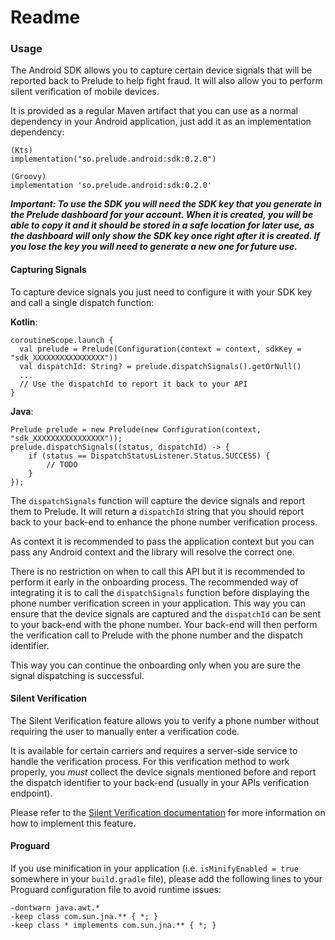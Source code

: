 # Readme
### Usage

The Android SDK allows you to capture certain device signals that will be reported back to Prelude to help fight fraud. It will also allow you to perform silent verification of mobile devices.

It is provided as a regular Maven artifact that you can use as a normal dependency in your Android application, just add it as an implementation dependency:

```
(Kts)
implementation("so.prelude.android:sdk:0.2.0")

(Groovy)
implementation 'so.prelude.android:sdk:0.2.0'
```

***Important: To use the SDK you will need the SDK key that you generate in the Prelude dashboard for your account. When it is created, you will be able to copy it and it should be stored in a safe location for later use, as the dashboard will only show the SDK key once right after it is created. If you lose the key you will need to generate a new one for future use.***

#### Capturing Signals

To capture device signals you just need to configure it with your SDK key and call a single dispatch function:

**Kotlin**:
```
coroutineScope.launch {
  val prelude = Prelude(Configuration(context = context, sdkKey = "sdk_XXXXXXXXXXXXXXXX"))
  val dispatchId: String? = prelude.dispatchSignals().getOrNull()
  ...
  // Use the dispatchId to report it back to your API
}
```

**Java**:
```
Prelude prelude = new Prelude(new Configuration(context, "sdk_XXXXXXXXXXXXXXXX"));
prelude.dispatchSignals((status, dispatchId) -> {
    if (status == DispatchStatusListener.Status.SUCCESS) {
        // TODO
    }
});
```

The `dispatchSignals` function will capture the device signals and report them to Prelude. It will return a `dispatchId` string that you should report back to your back-end to enhance the phone number verification process.

As context it is recommended to pass the application context but you can pass any Android context and the library will resolve the correct one.

There is no restriction on when to call this API but it is recommended to perform it early in the onboarding process. The recommended way of integrating it is to call the `dispatchSignals` function before displaying the phone number verification screen in your application. This way you can ensure that the device signals are captured and the `dispatchId` can be sent to your back-end with the phone number. Your back-end will then perform the verification call to Prelude with the phone number and the dispatch identifier.

This way you can continue the onboarding only when you are sure the signal dispatching is successful.

#### Silent Verification

The Silent Verification feature allows you to verify a phone number without requiring the user to manually enter a verification code.

It is available for certain carriers and requires a server-side service to handle the verification process. For this verification method to work properly, you *must* collect the device signals mentioned before and report the dispatch identifier to your back-end (usually in your APIs verification endpoint).

Please refer to the [Silent Verification documentation](https://docs.prelude.so/verify/silent/overview) for more information on how to implement this feature.

#### Proguard

If you use minification in your application (i.e. `isMinifyEnabled = true` somewhere in your `build.gradle` file), please add the following lines to your Proguard configuration file to avoid runtime issues:

```
-dontwarn java.awt.*
-keep class com.sun.jna.** { *; }
-keep class * implements com.sun.jna.** { *; }
```